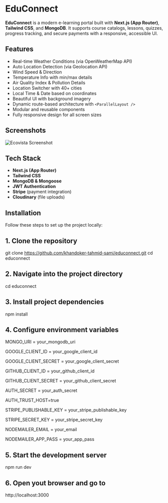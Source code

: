 # EduConnect

**EduConnect** is a modern e-learning portal built with **Next.js (App Router)**, **Tailwind CSS**, and **MongoDB**. It supports course catalogs, lessons, quizzes, progress tracking, and secure payments with a responsive, accessible UI.

## Features

- Real-time Weather Conditions (via OpenWeatherMap API)
- Auto Location Detection (via Geolocation API)
- Wind Speed & Direction
- Temperature Info with min/max details
- Air Quality Index & Pollution Details
- Location Switcher with 40+ cities
- Local Time & Date based on coordinates
- Beautiful UI with background imagery
- Dynamic route-based architecture with `<ParallelLayout />`
- Modular and reusable components
- Fully responsive design for all screen sizes

## Screenshots

![Ecovista Screenshot](./ecovista.PNG)

## Tech Stack

- **Next.js (App Router)**
- **Tailwind CSS**
- **MongoDB & Mongoose**
- **JWT Authentication**
- **Stripe** (payment integration)
- **Cloudinary** (file uploads)

## Installation

Follow these steps to set up the project locally:

## 1. Clone the repository

git clone https://github.com/khandoker-tahmid-sami/educonnect.git
cd educonnect

## 2. Navigate into the project directory

cd educonnect

## 3. Install project dependencies

npm install

## 4. Configure environment variables

MONGO_URI = your_mongodb_uri

GOOGLE_CLIENT_ID = your_google_client_id

GOOGLE_CLIENT_SECRET = your_google_client_secret

GITHUB_CLIENT_ID = your_github_client_id

GITHUB_CLIENT_SECRET = your_github_client_secret

AUTH_SECRET = your_auth_secret

AUTH_TRUST_HOST=true

STRIPE_PUBLISHABLE_KEY = your_stripe_publishable_key

STRIPE_SECRET_KEY = your_stripe_secret_key

NODEMAILER_EMAIL = your_email

NODEMAILER_APP_PASS = your_app_pass

## 5. Start the development server

npm run dev

## 6. Open yout browser and go to

http://localhost:3000
